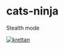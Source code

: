 # cats-ninja
Stealth mode

[![krettan](https://circleci.com/gh/krettan/cats-ninja.svg?style=svg)](https://app.circleci.com/jobs/github/krettan/cats-ninja)

